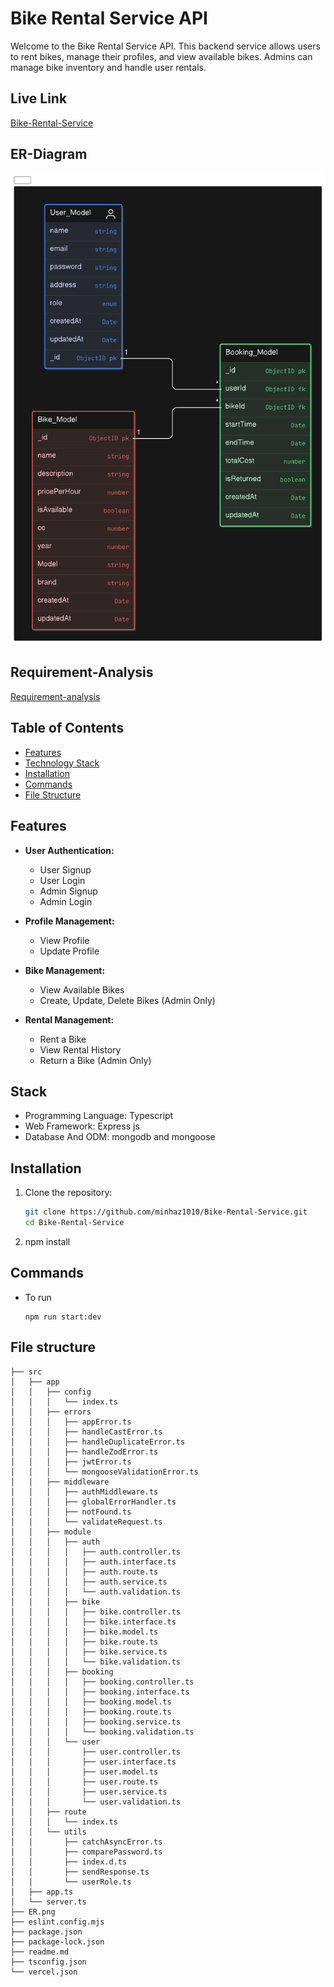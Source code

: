 # Bike Rental Service API

Welcome to the Bike Rental Service API. This backend service allows users to rent bikes, manage their profiles, and view available bikes. Admins can manage bike inventory and handle user rentals.

## Live Link
[Bike-Rental-Service](https://bike-rental-service-node.vercel.app/)

## ER-Diagram 
![ER-Diagram](./ER.png)

## Requirement-Analysis
[Requirement-analysis](https://drive.google.com/file/d/144c1fo0Bn1OuU1FNCfvaD3X_4GpN8rRl/view?usp=drive_link)

## Table of Contents

- [Features](#features)
- [Technology Stack](#stack)
- [Installation](#installation)
- [Commands](#commands)
- [File Structure](#file-structure)

## Features

- **User Authentication:**
  - User Signup
  - User Login
  - Admin Signup
  - Admin Login

- **Profile Management:**
  - View Profile
  - Update Profile

- **Bike Management:**
  - View Available Bikes
  - Create, Update, Delete Bikes (Admin Only)

- **Rental Management:**
  - Rent a Bike
  - View Rental History
  - Return a Bike (Admin Only)

## Stack

- Programming Language: Typescript
- Web Framework: Express js
- Database And ODM: mongodb and mongoose

## Installation

1. Clone the repository:
   ```sh
   git clone https://github.com/minhaz1010/Bike-Rental-Service.git
   cd Bike-Rental-Service
2. npm install

## Commands 

- To run
  ``` 
  npm run start:dev

## File structure
```
├── src
│   ├── app
│   │   ├── config
│   │   │   └── index.ts
│   │   ├── errors
│   │   │   ├── appError.ts
│   │   │   ├── handleCastError.ts
│   │   │   ├── handleDuplicateError.ts
│   │   │   ├── handleZodError.ts
│   │   │   ├── jwtError.ts
│   │   │   └── mongooseValidationError.ts
│   │   ├── middleware
│   │   │   ├── authMiddleware.ts
│   │   │   ├── globalErrorHandler.ts
│   │   │   ├── notFound.ts
│   │   │   └── validateRequest.ts
│   │   ├── module
│   │   │   ├── auth
│   │   │   │   ├── auth.controller.ts
│   │   │   │   ├── auth.interface.ts
│   │   │   │   ├── auth.route.ts
│   │   │   │   ├── auth.service.ts
│   │   │   │   └── auth.validation.ts
│   │   │   ├── bike
│   │   │   │   ├── bike.controller.ts
│   │   │   │   ├── bike.interface.ts
│   │   │   │   ├── bike.model.ts
│   │   │   │   ├── bike.route.ts
│   │   │   │   ├── bike.service.ts
│   │   │   │   └── bike.validation.ts
│   │   │   ├── booking
│   │   │   │   ├── booking.controller.ts
│   │   │   │   ├── booking.interface.ts
│   │   │   │   ├── booking.model.ts
│   │   │   │   ├── booking.route.ts
│   │   │   │   ├── booking.service.ts
│   │   │   │   └── booking.validation.ts
│   │   │   └── user
│   │   │       ├── user.controller.ts
│   │   │       ├── user.interface.ts
│   │   │       ├── user.model.ts
│   │   │       ├── user.route.ts
│   │   │       ├── user.service.ts
│   │   │       └── user.validation.ts
│   │   ├── route
│   │   │   └── index.ts
│   │   └── utils
│   │       ├── catchAsyncError.ts
│   │       ├── comparePassword.ts
│   │       ├── index.d.ts
│   │       ├── sendResponse.ts
│   │       └── userRole.ts
│   ├── app.ts
│   └── server.ts
├── ER.png
├── eslint.config.mjs
├── package.json
├── package-lock.json
├── readme.md
├── tsconfig.json
└── vercel.json

 



